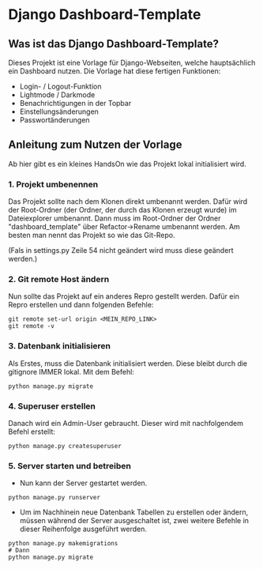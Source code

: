 # Django Dashboard-Template

## Was ist das Django Dashboard-Template?

Dieses Projekt ist eine Vorlage für Django-Webseiten, welche hauptsächlich ein Dashboard nutzen. Die Vorlage hat diese
fertigen Funktionen:

- Login- / Logout-Funktion
- Lightmode / Darkmode
- Benachrichtigungen in der Topbar
- Einstellungsänderungen
- Passwortänderungen

## Anleitung zum Nutzen der Vorlage
Ab hier gibt es ein kleines HandsOn wie das Projekt lokal initialisiert wird.

### 1. Projekt umbenennen

Das Projekt sollte nach dem Klonen direkt umbenannt werden. Dafür wird der Root-Ordner
(der Ordner, der durch das Klonen erzeugt wurde) im Dateiexplorer umbenannt. Dann muss im Root-Ordner der Ordner
"dashboard_template" über Refactor->Rename umbenannt werden. Am besten man nennt das Projekt so wie das Git-Repo.

(Fals in settings.py Zeile 54 nicht geändert wird muss diese geändert werden.)

### 2. Git remote Host ändern

Nun sollte das Projekt auf ein anderes Repro gestellt werden. Dafür ein Repro erstellen und dann folgenden Befehle:

```
git remote set-url origin <MEIN_REPO_LINK>
git remote -v
```

### 3. Datenbank initialisieren

Als Erstes, muss die Datenbank initialisiert werden. Diese bleibt durch die gitignore IMMER lokal. Mit dem Befehl:

```
python manage.py migrate
```

### 4. Superuser erstellen

Danach wird ein Admin-User gebraucht. Dieser wird mit nachfolgendem Befehl erstellt:

```
python manage.py createsuperuser
```

### 5. Server starten und betreiben

- Nun kann der Server gestartet werden.

```
python manage.py runserver
```

- Um im Nachhinein neue Datenbank Tabellen zu erstellen oder ändern, müssen während der Server ausgeschaltet ist, zwei
  weitere Befehle in dieser Reihenfolge ausgeführt werden.

```
python manage.py makemigrations
# Dann
python manage.py migrate
```
